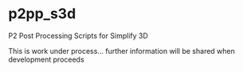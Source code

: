 # p2pp_s3d
P2 Post Processing Scripts for Simplify 3D


This is work under process... further information will be shared when development proceeds

